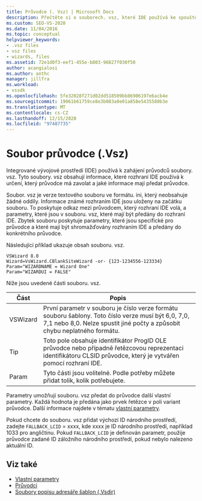 ```yaml
---
title: Průvodce (. Vsz) | Microsoft Docs
description: Přečtěte si o souborech. vsz, které IDE používá ke spouštění průvodců. Soubory obsahují informace o tom, který průvodce má zavolat a co má průvodce předat.
ms.custom: SEO-VS-2020
ms.date: 11/04/2016
ms.topic: conceptual
helpviewer_keywords:
- .vsz files
- vsz files
- wizards, files
ms.assetid: 72e1d0f3-eef1-455e-b803-96827f030f50
author: acangialosi
ms.author: anthc
manager: jillfra
ms.workload:
- vssdk
ms.openlocfilehash: 5fe32028f271d02dd518509bb86906197e6acb4e
ms.sourcegitcommit: 19061b61759ce8e3b083a0e01a858e5435580b3e
ms.translationtype: MT
ms.contentlocale: cs-CZ
ms.lasthandoff: 12/15/2020
ms.locfileid: "97487735"
---
```

# <a name="wizard-vsz-file"></a>Soubor průvodce (.Vsz)

Integrované vývojové prostředí (IDE) používá k zahájení průvodců soubory. vsz. Tyto soubory. vsz obsahují informace, které rozhraní IDE používá k určení, který průvodce má zavolat a jaké informace mají předat průvodce.

Soubor. vsz je verze textového souboru ve formátu. ini, který neobsahuje žádné oddíly. Informace známé rozhraním IDE jsou uloženy na začátku souboru. To poskytuje odkaz mezi průvodcem, který rozhraní IDE volá, a parametry, které jsou v souboru. vsz, které mají být předány do rozhraní IDE. Zbytek souboru poskytuje parametry, které jsou specifické pro průvodce a které mají být shromažďovány rozhraním IDE a předány do konkrétního průvodce.

Následující příklad ukazuje obsah souboru. vsz.

```
VSWizard 8.0
Wizard=VsWizard.CBlankSiteWizard -or- {123-1234556-123334}
Param="WIZARDNAME = Wizard One"
Param="WIZARDUI = FALSE"
```

Níže jsou uvedené části souboru. vsz.

|Část|Popis|
|----------|-----------------|
|VSWizard|První parametr v souboru je číslo verze formátu souboru šablony. Toto číslo verze musí být 6,0, 7,0, 7,1 nebo 8,0. Nelze spustit jiné počty a způsobit chybu neplatného formátu.|
|Tip|Toto pole obsahuje identifikátor ProgID OLE průvodce nebo případně řetězcovou reprezentaci identifikátoru CLSID průvodce, který je vytvářen pomocí rozhraní IDE.|
|Param|Tyto části jsou volitelné. Podle potřeby můžete přidat tolik, kolik potřebujete.|

Parametry umožňují souboru. vsz předat do průvodce další vlastní parametry. Každá hodnota je předána jako prvek řetězce v poli variant průvodce. Další informace najdete v tématu [vlastní parametry](../../extensibility/internals/custom-parameters.md).

Pokud chcete do souboru. vsz přidat výchozí ID národního prostředí, zadejte `FALLBACK_LCID` = xxxx, kde xxxx je ID národního prostředí, například 1033 pro angličtinu. Pokud `FALLBACK_LCID` je definován parametr, použije průvodce zadané ID záložního národního prostředí, pokud nebylo nalezeno aktuální ID.

## <a name="see-also"></a>Viz také

- [Vlastní parametry](../../extensibility/internals/custom-parameters.md)
- [Průvodci](../../extensibility/internals/wizards.md)
- [Soubory popisu adresáře šablon (.Vsdir)](../../extensibility/internals/template-directory-description-dot-vsdir-files.md)
